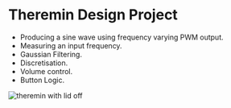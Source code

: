 # Theremin Design Project

- Producing a sine wave using frequency varying PWM output.
- Measuring an input frequency.
- Gaussian Filtering.
- Discretisation.
- Volume control.
- Button Logic.

![theremin with lid off](https://user-images.githubusercontent.com/12654833/31856143-053caaa2-b717-11e7-8993-5c2d4fc9df21.jpg)
